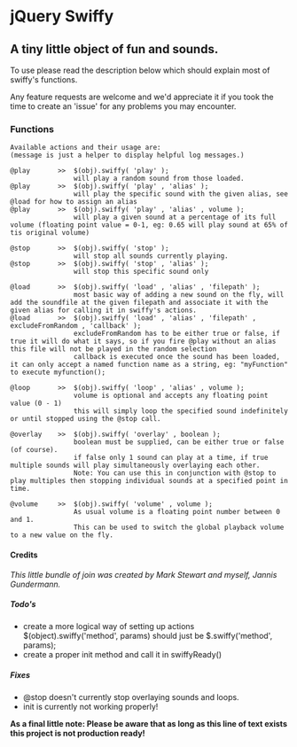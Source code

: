 # jQuery Swiffy
## A tiny little object of fun and sounds.

To use please read the description below which should explain most of swiffy's functions.

Any feature requests are welcome and we'd appreciate it if you took the time to create an 'issue' for any problems you may encounter.

### Functions

   	Available actions and their usage are:
   	(message is just a helper to display helpful log messages.)
    
  	@play		>> 	$(obj).swiffy( 'play' ); 			
    				will play a random sound from those loaded.
    @play		>> 	$(obj).swiffy( 'play' , 'alias' );
    				will play the specific sound with the given alias, see @load for how to assign an alias
    @play   	>> 	$(obj).swiffy( 'play' , 'alias' , volume );
    				will play a given sound at a percentage of its full volume (floating point value = 0-1, eg: 0.65 will play sound at 65% of tis original volume)
    				
    @stop   	>> 	$(obj).swiffy( 'stop' );
    				will stop all sounds currently playing.
    @stop   	>> 	$(obj).swiffy( 'stop' , 'alias' );
    				will stop this specific sound only
    				
    @load   	>> 	$(obj).swiffy( 'load' , 'alias' , 'filepath' );
    				most basic way of adding a new sound on the fly, will add the soundfile at the given filepath and associate it with the given alias for calling it in swiffy's actions.
    @load   	>> 	$(obj).swiffy( 'load' , 'alias' , 'filepath' , excludeFromRandom , 'callback' );
    				excludeFromRandom has to be either true or false, if true it will do what it says, so if you fire @play without an alias this file will not be played in the random selection
    				callback is executed once the sound has been loaded, it can only accept a named function name as a string, eg: "myFunction" to execute myfunction();
            	
    @loop		>>	$(obj).swiffy( 'loop' , 'alias' , volume );
    				volume is optional and accepts any floating point value (0 - 1)
    				this will simply loop the specified sound indefinitely or until stopped using the @stop call.
    			
    @overlay	>>	$(obj).swiffy( 'overlay' , boolean );
    				boolean must be supplied, can be either true or false (of course).
    				if false only 1 sound can play at a time, if true multiple sounds will play simultaneously overlaying each other.
    				Note: You can use this in conjunction with @stop to play multiples then stopping individual sounds at a specified point in time.
    				
    @volume		>>	$(obj).swiffy( 'volume' , volume );
    				As usual volume is a floating point number between 0 and 1.
    				This can be used to switch the global playback volume to a new value on the fly.


#### Credits

*This little bundle of join was created by Mark Stewart and myself, Jannis Gundermann.*

##### Todo's

* create a more logical way of setting up actions $(object).swiffy('method', params) should just be $.swiffy('method', params);
* create a proper init method and call it in swiffyReady()

##### Fixes

* @stop doesn't currently stop overlaying sounds and loops.
* init is currently not working properly!

**As a final little note: Please be aware that as long as this line of text exists this project is not production ready!**